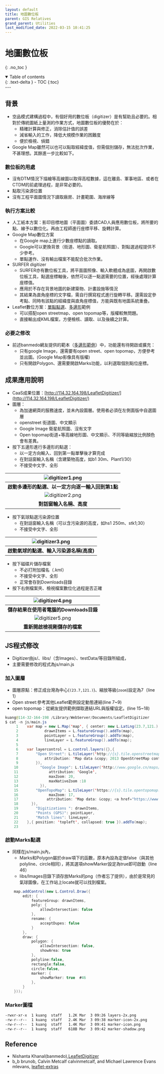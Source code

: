 ```yaml
---
layout: default
title: 地圖數位板
parent: GIS Relatives
grand_parent: Utilities
last_modified_date: 2022-03-15 10:41:25
---
```

# 地圖數位板
{: .no_toc }

<details open markdown="block">
  <summary>
    Table of contents
  </summary>
  {: .text-delta }
- TOC
{:toc}
</details>
---

## 背景
- 空品模式建構過程中，有個好用的數位板（digitizer）是有幫助且必要的。相對於傳統圖紙上量測的作業方式，地圖數位板的優勢在於：
  - 精確計算與修正，消除估計值的誤差
  - 減省輸入的工作，降低大規模作業的困難度
  - 便於檢視、偵錯
- Google Map雖然可以也可以點取經緯度值，但需個別儲存，無法批次作業，不甚理想。其餘進一步比較如下。

### 數位板的用處
- 沒有DTM情況下描繪等高線圖以取得高程數據，這在離島、軍事地區、或者在CTDM的前處理過程，是非常必要的。
- 點取污染源位置
- 沒有工程平面圖情況下讀取廠房、計畫範圍、海岸線等

### 執行方案比較
- 人工紙本方案：影印目標地圖（平面圖）委請CAD人員應用數位板，將所要的點、線予以數位化。再由工程師進行座標平移、旋轉計算。
- Google Map數位方案
  - 在Google map上進行少數座標點的讀取。
  - Google可以更換背景（街道、地形圖、衛星航照圖）、對點選過程提供不少參考。
  - 單點運作、沒有輸出檔案不能配合批次作業。
- SURFER digitizer
  - SURFER亦有數位板工具，將平面圖照像、輸入軟體成為底圖，再開啟數位板工具，點選座標軸後，依然可以逐一點選需要的位置，經後處理計算座標值。
  - 應用於不存在背景地圖的新建築物、計畫設施等情況
  - 其結果為直角座標的文字檔，需自行撰寫程式進行旋轉平移。還需設定參考點、同時有該點的經緯度與直角座標值，方能與既有地圖系統重疊。
- Leaflet數位方案：[單點點選](https://github.com/stefanocudini/leaflet-locationpicker)、[多邊形](https://github.com/banmedo/LeafletDigitizer)範例
  - 可以搭配open streetmap、open topomap等，版權較無問題。
  - 直接輸出成KML檔案，方便檢核、讀取、以及後續之計算。

### 必要之修改
- 前述banmedo網友提供的範本（[多邊形範例](https://github.com/banmedo/LeafletDigitizer)）中，功能還有待開啟或擴充：
  - 只有google Image，還需要有open street、open topomap，方便參考並出圖。(Google Map影像具有版權)
  - 只有開啟Polygon、還需要開啟Marks功能，以利選取個別點位座標。

## 成果應用說明
- CaaS成果位置：[http://114.32.164.198/LeafletDigitizer/](http://114.32.164.198/LeafletDigitizer/)
- 圖層：
  - 為加速網頁的服務速度，並未內設圖層。使用者必須在左側面版中自選圖層
  - openstreet 街道圖、中文顯示
  - Google Image 衛星航照圖、沒有文字
  - Open topomap街道+等高線地形圖、中文顯示、不同等級縮放比例顏色會有差異。
- 按下五邊形進行多邊形的點選：
  - 以一定方向輸入、回到第一點單擊後才算完成
  - 在對話窗輸入名稱（含建築物高度，如b1 30m、Plant1/30）
  - 不接受中文字、全形
  
| ![digitizer1.png](https://raw.githubusercontent.com/sinotec2/Focus-on-Air-Quality/main/assets/images/digitizer1.png)|
|:--:|
| <b>啟動多邊形的點選、以一定方向逐一輸入回到第1點</b>|
| ![digitizer2.png](https://raw.githubusercontent.com/sinotec2/Focus-on-Air-Quality/main/assets/images/digitizer2.png)|
| <b>對話窗輸入名稱、高度</b>|

- 按下氣球點選污染源位置
  - 在對話窗輸入名稱（可以含污染源的高度，如hs1 250m、stk1;30）
  - 不接受中文字、全形

| ![digitizer3.png](https://raw.githubusercontent.com/sinotec2/Focus-on-Air-Quality/main/assets/images/digitizer3.png)|
|:--:|
| <b>啟動氣球的點選、輸入污染源名稱(高度)</b>|

- 按下磁碟片儲存檔案
  - 不必打附加檔名（.kml）
  - 不接受中文字、全形
  - 正常會存到Downloads目錄
- 按下右側檔案夾、檢視檔案數位化過程是否正確

| ![digitizer4.png](https://raw.githubusercontent.com/sinotec2/Focus-on-Air-Quality/main/assets/images/digitizer4.png)|
|:--:|
| <b>儲存結果在使用者電腦的Downloads目錄</b>|
| ![digitizer5.png](https://raw.githubusercontent.com/sinotec2/Focus-on-Air-Quality/main/assets/images/digitizer5.png)|
| <b>重新開啟檢視剛儲存的檔案</b>|

## JS程式修改
- Digitizer由js/、libs/（含Images）、testData/等目錄所組成，
- 主要需要修改的程式為js/main.js

### 加入圖層
- 圖層原點：修正成台灣為中心(`(23.7,121.)`)、縮放等級(`zoom`)設定為7（line 1）
- Open street:參考其他Leaflet範例設定動態連結(line 7~9)
- open topomap：從網友提供範例擷取連結URL與版權協定。(line 15~18)

```java
kuang@114-32-164-198 /Library/WebServer/Documents/LeafletDigitizer
$ cat -n js/main.js
     1    var map = new L.Map('map', { center: new L.LatLng(23.7,121.), zoom: 7}),
     2            drawnItems = L.featureGroup().addTo(map),
     3            pointLayer = L.featureGroup().addTo(map),
     4            lineLayer = L.featureGroup().addTo(map);
     5    
     6    var layercontrol = L.control.layers({},{
     7        "Open Street": L.tileLayer('http://{s}.tile.openstreetmap.org/{z}/{x}/{y}.png', {
     8            attribution: 'Map data &copy; 2013 OpenStreetMap contributors'
     9        }),
    10          "Google Image": L.tileLayer('http://www.google.cn/maps/vt?lyrs=s@189&gl=cn&x={x}&y={y}&z={z}', {
    11              attribution: 'Google',
    12              maxZoom: 20,
    13              maxNativeZoom :18
    14          }),
    15        "OpenTopoMap": L.tileLayer('https://{s}.tile.opentopomap.org/{z}/{x}/{y}.png', {
    16              maxZoom: 17,
    17             attribution: 'Map data: &copy; <a href="https://www.openstreetmap.org/copyright">OpenStreetMap</a> contributors, <a href="http://viewfinderpanoramas.org">SRTM</a> | Map style: &copy; <a href="https://opentopomap.org">OpenTopoMap</a> (<a href="https://creativecommons.org/licenses/by-sa/3.0/">CC-BY-SA</a>)',
    18      }),
    19        "Digitizations ": drawnItems,
    20        "Points (GPS)": pointLayer,
    21        "Match lines": lineLayer,
    22    },{ position: 'topleft', collapsed: true }).addTo(map);
    23    
```

### 啟動Marks點選
- 同樣在js/main.js內，
  - Marks和Polygon屬於draw項下的函數，原本內設為定值false（與其他polyline、circle相同），將其選項showMarker設定為true即可啟動（line 46）
  - libs/Images目錄下須存放Marks的png（作者忘了提供），由於是常見的氣球圖像，在工作站上locate就可以找到檔案。

```java
    map.addControl(new L.Control.Draw({
        edit: {
            featureGroup: drawnItems,
            poly: {
                allowIntersection: false
            },
            rename: {
                acceptDupes: false
            }
        },
        draw: {
            polygon: {
                allowIntersection: false,
                showArea: true
            },
            polyline:false,
            rectangle:false,
            circle:false,
            marker: {
                showMarker: true  #46
            },
        }
    }));
```
### Marker圖檔
```bash
-rwxr-xr-x  1 kuang  staff   1.2K Mar  3 09:26 layers-2x.png
-rw-r--r--  1 kuang  staff   2.4K Mar  3 09:38 marker-icon-2x.png
-rw-r--r--  1 kuang  staff   1.4K Mar  3 09:41 marker-icon.png
-rw-r--r--  1 kuang  staff   618B Mar  3 09:42 marker-shadow.png
```

## Reference
- Nishanta Khanal(banmedo),[LeafletDigitizer](https://github.com/banmedo/LeafletDigitizer)
- b_b brunob, Calvin Metcalf calvinmetcalf, and Michael Lawrence Evans mlevans, [leaflet-extras](https://leaflet-extras.github.io/leaflet-providers/preview/)
